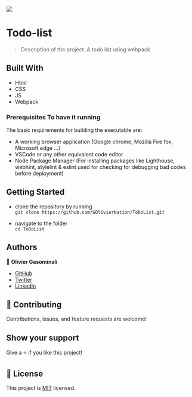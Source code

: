 ![](https://img.shields.io/badge/TodoList-orange)

# Todo-list

> Description of the project.
> A todo list using webpack

## Built With

- Html
- CSS
- JS
- Webpack

### Prerequisites To have it running
The basic requirements for building the executable are:
* A working browser application (Google chrome, Mozilla Fire fox, Microsoft edge ...)
* VSCode or any other equivalent code editor
* Node Package Manager (For installing packages like Lighthouse, webhint, stylelint & eslint used for checking for debugging bad codes before deployment)

## Getting Started
- clone the repository by running\
    `git clone https://github.com/GOlivierNation/ToDoList.git`

- navigate to the folder\
    `cd ToDoList`

## Authors

👤 **Olivier Gasominali**

- [GitHub](https://github.com/GOlivierNation)
- [Twitter](https://twitter.com/Golivier_Nation)
- [LinkedIn](https://www.linkedin.com/in/olivier-gasominali-866962108/)

## :handshake: Contributing
Contributions, issues, and feature requests are welcome!
## Show your support
Give a :star:️ if you like this project!
## :memo: License
This project is [MIT](./MIT.md) licensed.
